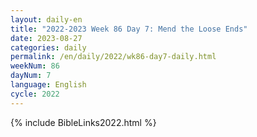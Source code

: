 ```yaml
---
layout: daily-en
title: "2022-2023 Week 86 Day 7: Mend the Loose Ends"
date: 2023-08-27
categories: daily
permalink: /en/daily/2022/wk86-day7-daily.html
weekNum: 86
dayNum: 7
language: English
cycle: 2022
---
```

{% include BibleLinks2022.html %} 
